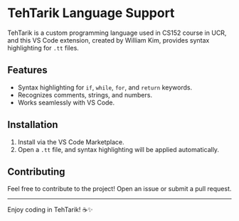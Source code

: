 # TehTarik Language Support

TehTarik is a custom programming language used in CS152 course in UCR, and this VS Code extension, created by William Kim, provides syntax highlighting for `.tt` files.

## Features
- Syntax highlighting for `if`, `while`, `for`, and `return` keywords.
- Recognizes comments, strings, and numbers.
- Works seamlessly with VS Code.

## Installation
1. Install via the VS Code Marketplace.
2. Open a `.tt` file, and syntax highlighting will be applied automatically.

## Contributing
Feel free to contribute to the project! Open an issue or submit a pull request.

---

Enjoy coding in TehTarik! ☕✨
